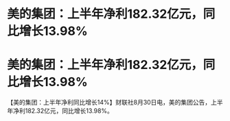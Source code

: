 # 美的集团：上半年净利182.32亿元，同比增长13.98%

# 美的集团：上半年净利182.32亿元，同比增长13.98%

【美的集团：上半年净利同比增长14%】财联社8月30日电，美的集团公告，上半年净利182.32亿元，同比增长13.98%。

